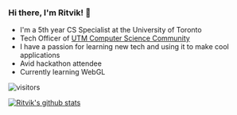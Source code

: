 ### Hi there, I'm Ritvik! 👋

- I'm a 5th year CS Specialist at the University of Toronto
- Tech Officer of [UTM Computer Science Community](https://cssc.utm.utoronto.ca/)
- I have a passion for learning new tech and using it to make cool applications
- Avid hackathon attendee
- Currently learning WebGL

![visitors](https://visitor-badge.glitch.me/badge?page_id=AipioxTechson.visitor-badge)

[![Ritvik's github stats](https://github-readme-stats.vercel.app/api?username=AipioxTechson)](https://github.com/anuraghazra/github-readme-stats)
